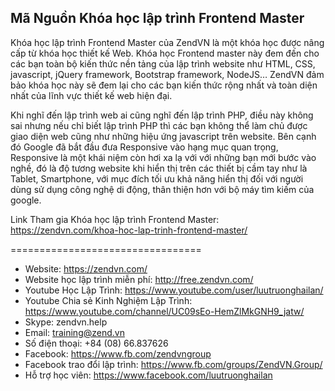 <h2>Mã Nguồn Khóa học lập trình Frontend Master</h2>

Khóa học lập trình Frontend Master của ZendVN là một khóa học được nâng cấp từ khóa học thiết kế Web. Khóa học Frontend master này đem đến cho các bạn toàn bộ kiến thức nền tảng của lập trình website như HTML, CSS, javascript, jQuery framework, Bootstrap framework, NodeJS… ZendVN đảm bảo khóa học này sẽ đem lại cho các bạn kiến thức rộng nhất và toàn diện nhất của lĩnh vực thiết kế web hiện đại.

Khi nghĩ đến lập trình web ai cũng nghĩ đến lập trình PHP, điều này không sai nhưng nếu chỉ biết lập trình PHP thì các bạn không thể làm chủ được giao diện web cũng như những hiệu ứng javascript trên website. Bên cạnh đó Google đã bắt đầu đưa Responsive vào hạng mục quan trọng, Responsive là một khái niệm còn hơi xa lạ với với những bạn mới bước vào nghề, đó là độ tương website khi hiển thị trên các thiết bị cầm tay như là Tablet, Smartphone, với mục đích tối ưu khả năng hiển thị đối với người dùng sử dụng công nghệ di động, thân thiện hơn với bộ máy tìm kiếm của google.

Link Tham gia Khóa học lập trình Frontend Master: https://zendvn.com/khoa-hoc-lap-trinh-frontend-master/

=================================
- Website: https://zendvn.com/
- Website học lập trình miễn phí: http://free.zendvn.com/
- Youtube Học Lập Trình: https://www.youtube.com/user/luutruonghailan/
- Youtube Chia sẻ Kinh Nghiệm Lập Trình: https://www.youtube.com/channel/UC09sEo-HemZlMkGNH9_jatw/
- Skype: zendvn.help
- Email: training@zend.vn
- Số điện thoại: +84 (08) 66.837626
- Facebook: https://www.fb.com/zendvngroup
- Facebook trao đổi lập trình: https://www.fb.com/groups/ZendVN.Group/
- Hỗ trợ học viên: https://www.facebook.com/luutruonghailan
